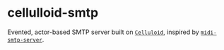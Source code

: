# cellulloid-smtp

Evented, actor-based SMTP server built on [`Celluloid`](http://celluloid.io), inspired by [`midi-smtp-server`](https://github.com/4commerce-technologies-AG/midi-smtp-server).
